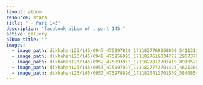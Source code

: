 ```yaml
---
layout: album
resource: stars
title: " - Part 145"
description: "facebook album of , part 145."
active: gallery
album-title: ""
images:
  - image_path: dikhahan123/145/0947_475997828_1711827769368090_541131145198463141_n.jpg
  - image_path: dikhahan123/145/0948_475956095_1711827616034772_2907378505171797769_n.jpg
  - image_path: dikhahan123/145/0952_475993952_1711827812701419_8910526498254264065_n.jpg
  - image_path: dikhahan123/145/0953_475997027_1711827772701423_4621308546139289870_n.jpg
  - image_path: dikhahan123/145/0957_475978896_1711826412701559_5846854874618761811_n.jpg
---
```

